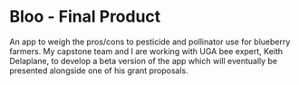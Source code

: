 # Bloo - Final Product
An app to weigh the pros/cons to pesticide and pollinator use for blueberry farmers. My capstone team and I are working with UGA bee expert, Keith Delaplane, to develop a beta version of the app which will eventually be presented alongside one of his grant proposals.
